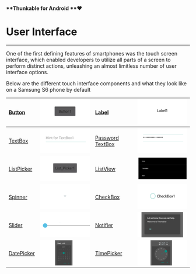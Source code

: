 #### **Thunkable for Android **❤

# User Interface

---

One of the first defining features of smartphones was the touch screen interface, which enabled developers to utilize all parts of a screen to perform distinct actions, unleashing an almost limitless number of user interface options.

Below are the different touch interface components and what they look like on a Samsung S6 phone by default

| [Button](/Android/components/user-interface/button.md) | ![](/assets/button.png) | [Label](/Android/components/user-interface/label.md) | ![](/assets/label.png) |
| :--- | :--- | :--- | :--- |
| [TextBox](/Android/components/user-interface/textbox.md) | ![](/assets/textbox.png) | [Password TextBox](/Android/components/user-interface/textbox.md) | ![](/assets/password-textbox.png) |
| [ListPicker](/Android/components/user-interface/listpicker.md) | ![](/assets/listpicker.png) | [ListView](/Android/components/user-interface/listpicker.md) | ![](/assets/listview.png) |
| [Spinner](/Android/components/user-interface/listpicker.md) | ![](/assets/spinner.png) | [CheckBox](/Android/components/user-interface/listpicker.md) | ![](/assets/checkbox.png) |
| [Slider](/Android/components/user-interface/slider.md) | ![](/assets/slider.png) | [Notifier](/Android/components/user-interface/notifier.md) | ![](/assets/notifier.png) |
| [DatePicker](/Android/components/user-interface/datepicker.md) | ![](/assets/datepicker.png) | [TimePicker](/Android/components/user-interface/datepicker.md) | ![](/assets/timepicker.png) |



